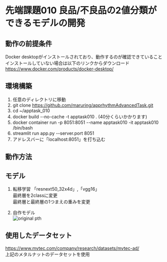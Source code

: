 # 先端課題010 良品/不良品の2値分類ができるモデルの開発  
## 動作の前提条件
Docker desktopがインストールされており、動作するのが確認できていること  
インストールしていない場合は以下のリンクからダウンロード  
https://www.docker.com/products/docker-desktop/  

## 環境構築
1. 任意のディレクトリに移動  
2. git clone https://github.com/maruring/apprhythmAdvancedTask.git  
3. cd ~/apptask_010
4. docker build --no-cache -t apptask010 .    (40分くらいかかります)  
5. docker container run -p 8051:8051 --name apptask010 -it apptask010 /bin/bash
6. streamlit run app.py --server.port 8051
7. アドレスバーに「localhost:8051」を打ち込む  

## 動作方法  


## モデル
1. 転移学習
「resnext50_32x4d」,「vgg16」  
最終層を2classに変更  
最終層と最終層の1つまえの重みを変更  

2. 自作モデル  
![original pth](https://user-images.githubusercontent.com/58333988/177040515-bb89db95-18d3-4021-aa9c-a8af897c01eb.png)

## 使用したデータセット  
https://www.mvtec.com/company/research/datasets/mvtec-ad/  
上記のメタルナットのデータセットを使用
